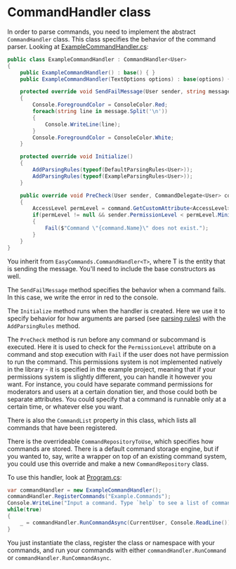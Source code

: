 # CommandHandler class

In order to parse commands, you need to implement the abstract `CommandHandler` class. This class specifies the behavior of the command parser. Looking at [ExampleCommandHandler.cs](https://github.com/ZakFahey/easy-commands/blob/master/EasyCommands/Example/ExampleCommandHandler.cs):

```cs
public class ExampleCommandHandler : CommandHandler<User>
{
    public ExampleCommandHandler() : base() { }
    public ExampleCommandHandler(TextOptions options) : base(options) { }

    protected override void SendFailMessage(User sender, string message)
    {
        Console.ForegroundColor = ConsoleColor.Red;
        foreach(string line in message.Split('\n'))
        {
            Console.WriteLine(line);
        }
        Console.ForegroundColor = ConsoleColor.White;
    }

    protected override void Initialize()
    {
        AddParsingRules(typeof(DefaultParsingRules<User>));
        AddParsingRules(typeof(ExampleParsingRules<User>));
    }

    public override void PreCheck(User sender, CommandDelegate<User> command)
    {
        AccessLevel permLevel = command.GetCustomAttribute<AccessLevel>();
        if(permLevel != null && sender.PermissionLevel < permLevel.MinimumLevel)
        {
            Fail($"Command \"{command.Name}\" does not exist.");
        }
    }
}
```

You inherit from `EasyCommands.CommandHandler<T>`, where T is the entity that is sending the message. You'll need to include the base constructors as well.

The `SendFailMessage` method specifies the behavior when a command fails. In this case, we write the error in red to the console.

The `Initialize` method runs when the handler is created. Here we use it to specify behavior for how arguments are parsed (see [parsing rules](ParsingRules.md)) with the `AddParsingRules` method.

The `PreCheck` method is run before any command or subcommand is executed. Here it is used to check for the `PermissionLevel` attribute on a command and stop execution with `Fail` if the user does not have permission to run the command. This permissions system is not implemented natively in the library - it is specified in the example project, meaning that if your permissions system is slightly different, you can handle it however you want. For instance, you could have separate command permissions for moderators and users at a certain donation tier, and those could both be separate attributes. You could specify that a command is runnable only at a certain time, or whatever else you want.

There is also the `CommandList` property in this class, which lists all commands that have been registered.

There is the overrideable `CommandRepositoryToUse`, which specifies how commands are stored. There is a default command storage engine, but if you wanted to, say, write a wrapper on top of an existing command system, you could use this override and make a new `CommandRepository` class.

To use this handler, look at [Program.cs](https://github.com/ZakFahey/easy-commands/blob/master/EasyCommands/Example/Program.cs):

```cs
var commandHandler = new ExampleCommandHandler();
commandHandler.RegisterCommands("Example.Commands");
Console.WriteLine("Input a command. Type `help` to see a list of commands.");
while(true)
{
    _ = commandHandler.RunCommandAsync(CurrentUser, Console.ReadLine());
}
```

You just instantiate the class, register the class or namespace with your commands, and run your commands with either `commandHandler.RunCommand` or `commandHandler.RunCommandAsync`.
